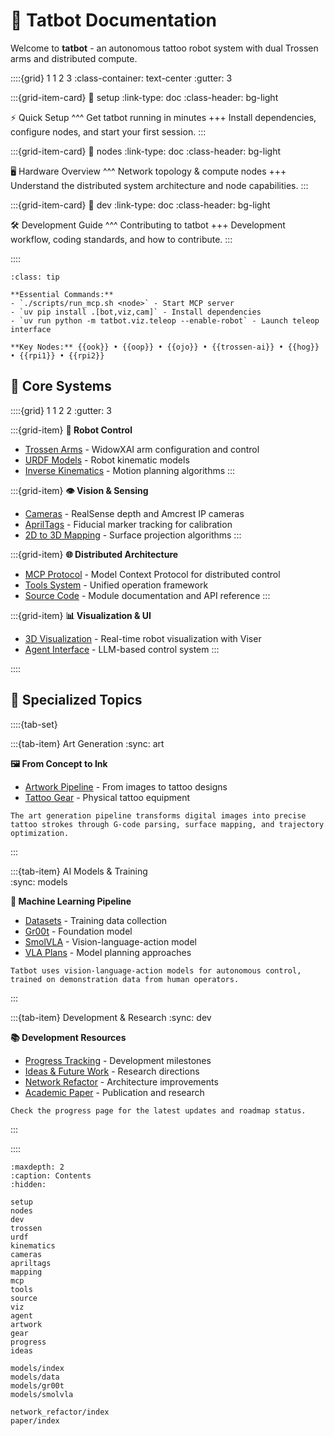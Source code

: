 # 🎨 Tatbot Documentation

Welcome to **tatbot** - an autonomous tattoo robot system with dual Trossen arms and distributed compute.

::::{grid} 1 1 2 3
:class-container: text-center
:gutter: 3

:::{grid-item-card}
:link: setup
:link-type: doc
:class-header: bg-light

⚡ Quick Setup
^^^
Get tatbot running in minutes
+++
Install dependencies, configure nodes, and start your first session.
:::

:::{grid-item-card}
:link: nodes
:link-type: doc
:class-header: bg-light

🖥️ Hardware Overview
^^^
Network topology & compute nodes
+++
Understand the distributed system architecture and node capabilities.
:::

:::{grid-item-card}
:link: dev
:link-type: doc
:class-header: bg-light

🛠️ Development Guide
^^^
Contributing to tatbot
+++
Development workflow, coding standards, and how to contribute.
:::

::::

```{admonition} Quick Reference
:class: tip

**Essential Commands:**
- `./scripts/run_mcp.sh <node>` - Start MCP server
- `uv pip install .[bot,viz,cam]` - Install dependencies
- `uv run python -m tatbot.viz.teleop --enable-robot` - Launch teleop interface

**Key Nodes:** {{ook}} • {{oop}} • {{ojo}} • {{trossen-ai}} • {{hog}} • {{rpi1}} • {{rpi2}}
```

## 🔧 Core Systems

::::{grid} 1 1 2 2
:gutter: 3

:::{grid-item}
**🦾 Robot Control**
- [Trossen Arms](trossen.md) - WidowXAI arm configuration and control
- [URDF Models](urdf.md) - Robot kinematic models  
- [Inverse Kinematics](kinematics.md) - Motion planning algorithms
:::

:::{grid-item}
**👁️ Vision & Sensing**
- [Cameras](cameras.md) - RealSense depth and Amcrest IP cameras
- [AprilTags](apriltags.md) - Fiducial marker tracking for calibration
- [2D to 3D Mapping](mapping.md) - Surface projection algorithms
:::

:::{grid-item}
**🌐 Distributed Architecture** 
- [MCP Protocol](mcp.md) - Model Context Protocol for distributed control
- [Tools System](tools.md) - Unified operation framework
- [Source Code](source.md) - Module documentation and API reference
:::

:::{grid-item}
**📊 Visualization & UI**
- [3D Visualization](viz.md) - Real-time robot visualization with Viser
- [Agent Interface](agent.md) - LLM-based control system
:::

::::

## 🎨 Specialized Topics

::::{tab-set}

:::{tab-item} Art Generation
:sync: art

**🖼️ From Concept to Ink**
- [Artwork Pipeline](artwork.md) - From images to tattoo designs
- [Tattoo Gear](gear.md) - Physical tattoo equipment

```{note}
The art generation pipeline transforms digital images into precise tattoo strokes through G-code parsing, surface mapping, and trajectory optimization.
```
:::

:::{tab-item} AI Models & Training  
:sync: models

**🤖 Machine Learning Pipeline**
- [Datasets](models/data.md) - Training data collection
- [Gr00t](models/gr00t.md) - Foundation model
- [SmolVLA](models/smolvla.md) - Vision-language-action model
- [VLA Plans](models/index.md) - Model planning approaches

```{note}
Tatbot uses vision-language-action models for autonomous control, trained on demonstration data from human operators.
```
:::

:::{tab-item} Development & Research
:sync: dev

**📚 Development Resources**
- [Progress Tracking](progress.md) - Development milestones
- [Ideas & Future Work](ideas.md) - Research directions
- [Network Refactor](network_refactor/index.md) - Architecture improvements
- [Academic Paper](paper/index.md) - Publication and research

```{tip}
Check the progress page for the latest updates and roadmap status.
```
:::

::::

```{toctree}
:maxdepth: 2
:caption: Contents
:hidden:

setup
nodes
dev
trossen
urdf
kinematics
cameras
apriltags
mapping
mcp
tools
source
viz
agent
artwork
gear
progress
ideas

models/index
models/data
models/gr00t
models/smolvla

network_refactor/index
paper/index
```


